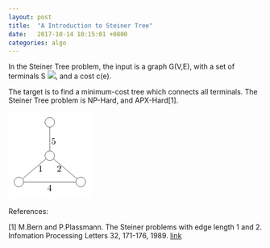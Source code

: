 ```yaml
---
layout: post
title:  "A Introduction to Steiner Tree"
date:   2017-10-14 10:15:01 +0800
categories: algo
---
```


In the Steiner Tree problem, the input is a graph G(V,E), with a set of terminals S <img src="http://latex.codecogs.com/gif.latex?\subseteq V" />, and a cost c(e). 

The target is to find a minimum-cost tree which connects all terminals.
The Steiner Tree problem is NP-Hard, and APX-Hard[1].

<img src="https://raw.githubusercontent.com/wowqingyun/photos/master/8%400V1SVX2Q%7DASAJ4_%7B0JH_I.png" />


References:

[1] M.Bern and P.Plassmann. The Steiner problems with edge length 1 and 2. Infomation Processing Letters 32, 171-176, 1989. [link](https://dl.acm.org/citation.cfm?id=69689)
